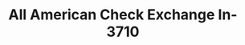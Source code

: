 ---
f_zip-code: 39157
f_state-code: MS
title: All American Check Exchange In-3710
f_phone: 601-956-3644
f_city-only: Ridgeland
f_address: 6800 Old Canton Rd Ridgeland
f_location-unique-id: '3710'
slug: all-american-check-exchange-in-3710
updated-on: '2024-05-30T13:46:58.046Z'
created-on: '2024-05-30T13:36:59.803Z'
published-on: '2024-05-30T13:54:32.469Z'
f_city-state: cms/city/ridgeland-ms.md
f_company: cms/company/all-american-check-exchange-in.md
f_state: cms/state/mississippi.md
layout: '[payday-loan].html'
tags: payday-loan
---